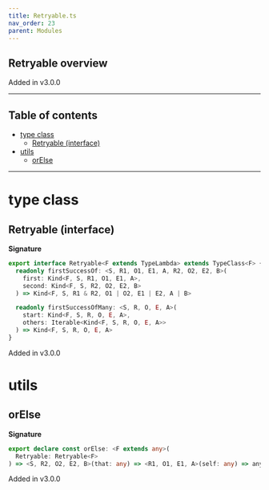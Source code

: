 ```yaml
---
title: Retryable.ts
nav_order: 23
parent: Modules
---
```


## Retryable overview

Added in v3.0.0

---

<h2 class="text-delta">Table of contents</h2>

- [type class](#type-class)
  - [Retryable (interface)](#retryable-interface)
- [utils](#utils)
  - [orElse](#orelse)

---

# type class

## Retryable (interface)

**Signature**

```ts
export interface Retryable<F extends TypeLambda> extends TypeClass<F> {
  readonly firstSuccessOf: <S, R1, O1, E1, A, R2, O2, E2, B>(
    first: Kind<F, S, R1, O1, E1, A>,
    second: Kind<F, S, R2, O2, E2, B>
  ) => Kind<F, S, R1 & R2, O1 | O2, E1 | E2, A | B>

  readonly firstSuccessOfMany: <S, R, O, E, A>(
    start: Kind<F, S, R, O, E, A>,
    others: Iterable<Kind<F, S, R, O, E, A>>
  ) => Kind<F, S, R, O, E, A>
}
```

Added in v3.0.0

# utils

## orElse

**Signature**

```ts
export declare const orElse: <F extends any>(
  Retryable: Retryable<F>
) => <S, R2, O2, E2, B>(that: any) => <R1, O1, E1, A>(self: any) => any
```

Added in v3.0.0
